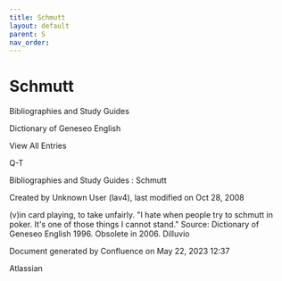 ```yaml
---
title: Schmutt
layout: default
parent: S
nav_order:
---
```


# Schmutt

Bibliographies and Study Guides

Dictionary of Geneseo English

View All Entries

Q-T

Bibliographies and Study Guides : Schmutt

Created by  Unknown User (lav4), last modified on Oct 28, 2008

(v)in card playing, to take unfairly. &quot;I hate when people try to schmutt in poker. It's one of those things I cannot stand.&quot; Source: Dictionary of Geneseo English 1996. Obsolete in 2006. Dilluvio

Document generated by Confluence on May 22, 2023 12:37

Atlassian
